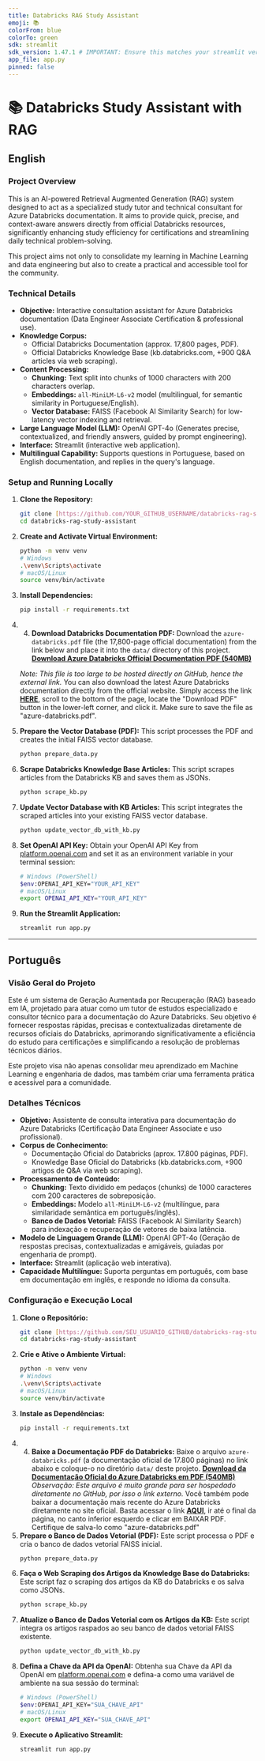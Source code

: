 ```yaml
---
title: Databricks RAG Study Assistant
emoji: 📚
colorFrom: blue
colorTo: green
sdk: streamlit
sdk_version: 1.47.1 # IMPORTANT: Ensure this matches your streamlit version in requirements.txt
app_file: app.py
pinned: false
---
```


# 📚 Databricks Study Assistant with RAG

## English

### Project Overview

This is an AI-powered Retrieval Augmented Generation (RAG) system designed to act as a specialized study tutor and technical consultant for Azure Databricks documentation. It aims to provide quick, precise, and context-aware answers directly from official Databricks resources, significantly enhancing study efficiency for certifications and streamlining daily technical problem-solving.

This project aims not only to consolidate my learning in Machine Learning and data engineering but also to create a practical and accessible tool for the community.

### Technical Details

* **Objective:** Interactive consultation assistant for Azure Databricks documentation (Data Engineer Associate Certification & professional use).
* **Knowledge Corpus:**
    * Official Databricks Documentation (approx. 17,800 pages, PDF).
    * Official Databricks Knowledge Base (kb.databricks.com, +900 Q&A articles via web scraping).
* **Content Processing:**
    * **Chunking:** Text split into chunks of 1000 characters with 200 characters overlap.
    * **Embeddings:** `all-MiniLM-L6-v2` model (multilingual, for semantic similarity in Portuguese/English).
    * **Vector Database:** FAISS (Facebook AI Similarity Search) for low-latency vector indexing and retrieval.
* **Large Language Model (LLM):** OpenAI GPT-4o (Generates precise, contextualized, and friendly answers, guided by prompt engineering).
* **Interface:** Streamlit (interactive web application).
* **Multilingual Capability:** Supports questions in Portuguese, based on English documentation, and replies in the query's language.

### Setup and Running Locally

1.  **Clone the Repository:**
    ```bash
    git clone [https://github.com/YOUR_GITHUB_USERNAME/databricks-rag-study-assistant.git](https://github.com/YOUR_GITHUB_USERNAME/databricks-rag-study-assistant.git)
    cd databricks-rag-study-assistant
    ```
2.  **Create and Activate Virtual Environment:**
    ```bash
    python -m venv venv
    # Windows
    .\venv\Scripts\activate
    # macOS/Linux
    source venv/bin/activate
    ```
3.  **Install Dependencies:**
    ```bash
    pip install -r requirements.txt
    ```
4.  4.  **Download Databricks Documentation PDF:**
    Download the `azure-databricks.pdf` file (the 17,800-page official documentation) from the link below and place it into the `data/` directory of this project.
    [**Download Azure Databricks Official Documentation PDF (540MB)**](https://drive.google.com/file/d/1AhsUstnfmnvA9vBkPvE5S9GO06gxXa-N/view?usp=sharing)

    *Note: This file is too large to be hosted directly on GitHub, hence the external link.*
    You can also download the latest Azure Databricks documentation directly from the official website. Simply access the link [**HERE**](https://learn.microsoft.com/en-us/azure/databricks/), scroll to the bottom of the page, locate the "Download PDF" button in the lower-left corner, and click it. Make sure to save the file as "azure-databricks.pdf".
5.  **Prepare the Vector Database (PDF):**
    This script processes the PDF and creates the initial FAISS vector database.
    ```bash
    python prepare_data.py
    ```
6.  **Scrape Databricks Knowledge Base Articles:**
    This script scrapes articles from the Databricks KB and saves them as JSONs.
    ```bash
    python scrape_kb.py
    ```
7.  **Update Vector Database with KB Articles:**
    This script integrates the scraped articles into your existing FAISS vector database.
    ```bash
    python update_vector_db_with_kb.py
    ```
8.  **Set OpenAI API Key:**
    Obtain your OpenAI API Key from [platform.openai.com](https://platform.openai.com/api-keys) and set it as an environment variable in your terminal session:
    ```bash
    # Windows (PowerShell)
    $env:OPENAI_API_KEY="YOUR_API_KEY"
    # macOS/Linux
    export OPENAI_API_KEY="YOUR_API_KEY"
    ```
9.  **Run the Streamlit Application:**
    ```bash
    streamlit run app.py
    ```

---

## Português

### Visão Geral do Projeto

Este é um sistema de Geração Aumentada por Recuperação (RAG) baseado em IA, projetado para atuar como um tutor de estudos especializado e consultor técnico para a documentação do Azure Databricks. Seu objetivo é fornecer respostas rápidas, precisas e contextualizadas diretamente de recursos oficiais do Databricks, aprimorando significativamente a eficiência do estudo para certificações e simplificando a resolução de problemas técnicos diários.

Este projeto visa não apenas consolidar meu aprendizado em Machine Learning e engenharia de dados, mas também criar uma ferramenta prática e acessível para a comunidade.

### Detalhes Técnicos

* **Objetivo:** Assistente de consulta interativa para documentação do Azure Databricks (Certificação Data Engineer Associate e uso profissional).
* **Corpus de Conhecimento:**
    * Documentação Oficial do Databricks (aprox. 17.800 páginas, PDF).
    * Knowledge Base Oficial do Databricks (kb.databricks.com, +900 artigos de Q&A via web scraping).
* **Processamento de Conteúdo:**
    * **Chunking:** Texto dividido em pedaços (chunks) de 1000 caracteres com 200 caracteres de sobreposição.
    * **Embeddings:** Modelo `all-MiniLM-L6-v2` (multilíngue, para similaridade semântica em português/inglês).
    * **Banco de Dados Vetorial:** FAISS (Facebook AI Similarity Search) para indexação e recuperação de vetores de baixa latência.
* **Modelo de Linguagem Grande (LLM):** OpenAI GPT-4o (Geração de respostas precisas, contextualizadas e amigáveis, guiadas por engenharia de prompt).
* **Interface:** Streamlit (aplicação web interativa).
* **Capacidade Multilíngue:** Suporta perguntas em português, com base em documentação em inglês, e responde no idioma da consulta.

### Configuração e Execução Local

1.  **Clone o Repositório:**
    ```bash
    git clone [https://github.com/SEU_USUARIO_GITHUB/databricks-rag-study-assistant.git](https://github.com/SEU_USUARIO_GITHUB/databricks-rag-study-assistant.git)
    cd databricks-rag-study-assistant
    ```
2.  **Crie e Ative o Ambiente Virtual:**
    ```bash
    python -m venv venv
    # Windows
    .\venv\Scripts\activate
    # macOS/Linux
    source venv/bin/activate
    ```
3.  **Instale as Dependências:**
    ```bash
    pip install -r requirements.txt
    ```
4.  4.  **Baixe a Documentação PDF do Databricks:**
    Baixe o arquivo `azure-databricks.pdf` (a documentação oficial de 17.800 páginas) no link abaixo e coloque-o no diretório `data/` deste projeto.
    [**Download da Documentação Oficial do Azure Databricks em PDF (540MB)**](https://drive.google.com/file/d/1AhsUstnfmnvA9vBkPvE5S9GO06gxXa-N/view?usp=sharing)
    *Observação: Este arquivo é muito grande para ser hospedado diretamente no GitHub, por isso o link externo.*
    Você também pode baixar a documentação mais recente do Azure Databricks diretamente no site oficial. Basta acessar o link [**AQUI**](https://learn.microsoft.com/en-us/azure/databricks/), ir até o final da página, no canto inferior esquerdo e clicar em BAIXAR PDF. Certifique de salva-lo como "azure-databricks.pdf" 
5.  **Prepare o Banco de Dados Vetorial (PDF):**
    Este script processa o PDF e cria o banco de dados vetorial FAISS inicial.
    ```bash
    python prepare_data.py
    ```
6.  **Faça o Web Scraping dos Artigos da Knowledge Base do Databricks:**
    Este script faz o scraping dos artigos da KB do Databricks e os salva como JSONs.
    ```bash
    python scrape_kb.py
    ```
7.  **Atualize o Banco de Dados Vetorial com os Artigos da KB:**
    Este script integra os artigos raspados ao seu banco de dados vetorial FAISS existente.
    ```bash
    python update_vector_db_with_kb.py
    ```
8.  **Defina a Chave da API da OpenAI:**
    Obtenha sua Chave da API da OpenAI em [platform.openai.com](https://platform.openai.com/api-keys) e defina-a como uma variável de ambiente na sua sessão do terminal:
    ```bash
    # Windows (PowerShell)
    $env:OPENAI_API_KEY="SUA_CHAVE_API"
    # macOS/Linux
    export OPENAI_API_KEY="SUA_CHAVE_API"
    ```
9.  **Execute o Aplicativo Streamlit:**
    ```bash
    streamlit run app.py
    ```
